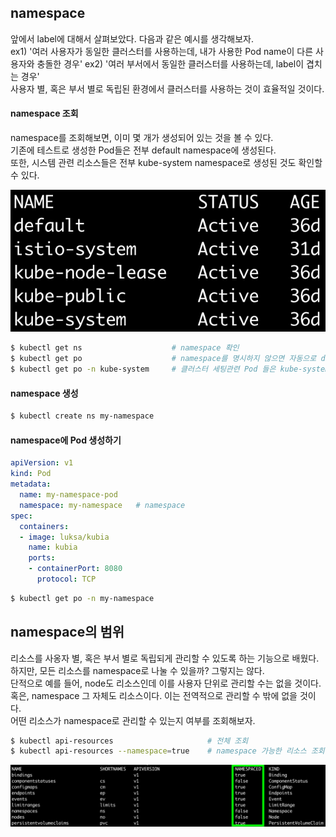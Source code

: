 ## namespace
앞에서 label에 대해서 살펴보았다. 다음과 같은 예시를 생각해보자.  
ex1) '여러 사용자가 동일한 클러스터를 사용하는데, 내가 사용한 Pod name이 다른 사용자와 충돌한 경우' 
ex2) '여러 부서에서 동일한 클러스터를 사용하는데, label이 겹치는 경우'  
사용자 별, 혹은 부서 별로 독립된 환경에서 클러스터를 사용하는 것이 효율적일 것이다.  

#### namespace 조회
namespace를 조회해보면, 이미 몇 개가 생성되어 있는 것을 볼 수 있다.  
기존에 테스트로 생성한 Pod들은 전부 default namespace에 생성된다.  
또한, 시스템 관련 리소스들은 전부 kube-system namespace로 생성된 것도 확인할 수 있다.

![namespace](./img/namespace.png)

~~~sh
$ kubectl get ns                    # namespace 확인
$ kubectl get po                    # namespace를 명시하지 않으면 자동으로 default namespace로 조회한다.
$ kubectl get po -n kube-system     # 클러스터 세팅관련 Pod 들은 kube-system namespace에서 조회된다.
~~~


#### namespace 생성
~~~sh
$ kubectl create ns my-namespace
~~~



#### namespace에 Pod 생성하기
~~~yaml
apiVersion: v1
kind: Pod
metadata:
  name: my-namespace-pod
  namespace: my-namespace   # namespace
spec:
  containers:
  - image: luksa/kubia
    name: kubia
    ports:
    - containerPort: 8080
      protocol: TCP
~~~

~~~sh
$ kubectl get po -n my-namespace
~~~



## namespace의 범위
리소스를 사옹자 별, 혹은 부서 별로 독립되게 관리할 수 있도록 하는 기능으로 배웠다.  
하지만, 모든 리소스를 namespace로 나눌 수 있을까? 그렇지는 않다.  
단적으로 예를 들어, node도 리소스인데 이를 사용자 단위로 관리할 수는 없을 것이다.  
혹은, namespace 그 자체도 리소스이다. 이는 전역적으로 관리할 수 밖에 없을 것이다.  
어떤 리소스가 namespace로 관리할 수 있는지 여부를 조회해보자.

~~~sh
$ kubectl api-resources                     # 전체 조회
$ kubectl api-resources --namespace=true    # namespace 가능한 리소스 조회
~~~

![namespace all](./img/namespace-all.png)